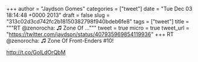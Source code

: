 
+++
author = "Jaydson Gomes"
categories = ["tweet"]
date = "Tue Dec 03 18:14:48 +0000 2013"
draft = false
slug = "313c02d3cd742fc2b18150382798f940bdeb6fe8"
tags = ["tweet"]
title = """RT @zenorocha: ♫ Zone Of ..."""
tweet = true
micro = true
tweet_url = "https://twitter.com/jaydson/status/407935969854119936"
+++
RT @zenorocha: ♫ Zone Of Front-Enders #10! 

http://t.co/GolLdOrQbM
